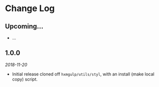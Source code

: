 # Change Log

## Upcoming...

<!-- Add new lines here. Version number will be decided later -->

-   ...

## 1.0.0

_2018-11-20_

-   Initial release cloned off `hxmgulp/utils/styl`, with an install 
(make local copy) script.
